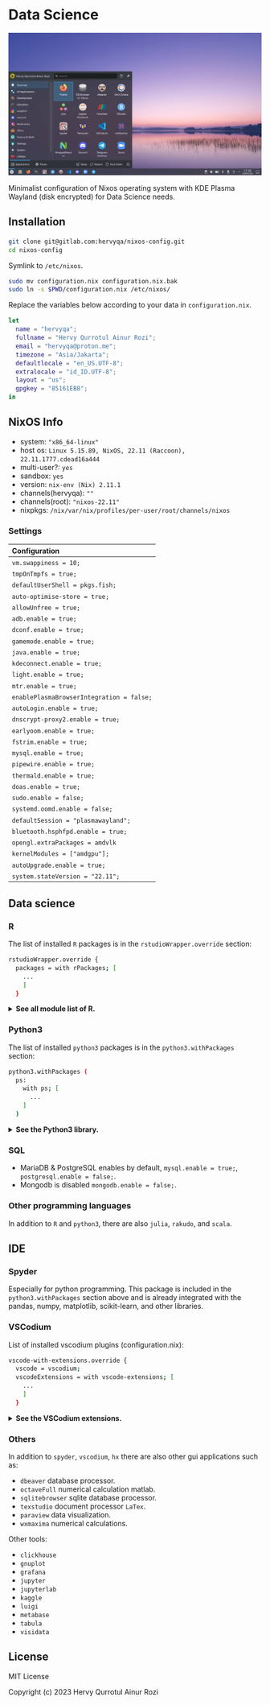 # Data Science

![image](img.webp)

Minimalist configuration of Nixos operating system with KDE Plasma Wayland (disk encrypted) for Data Science needs.

## Installation

```sh
git clone git@gitlab.com:hervyqa/nixos-config.git
cd nixos-config
```

Symlink to `/etc/nixos`.

```sh
sudo mv configuration.nix configuration.nix.bak
sudo ln -s $PWD/configuration.nix /etc/nixos/

```

Replace the variables below according to your data in `configuration.nix`.

```nix
let
  name = "hervyqa";
  fullname = "Hervy Qurrotul Ainur Rozi";
  email = "hervyqa@proton.me";
  timezone = "Asia/Jakarta";
  defaultlocale = "en_US.UTF-8";
  extralocale = "id_ID.UTF-8";
  layout = "us";
  gpgkey = "85161EB8";
in
```

## NixOS Info

- system: `"x86_64-linux"`
- host os: `Linux 5.15.89, NixOS, 22.11 (Raccoon), 22.11.1777.cdead16a444`
- multi-user?: `yes`
- sandbox: `yes`
- version: `nix-env (Nix) 2.11.1`
- channels(hervyqa): `""`
- channels(root): `"nixos-22.11"`
- nixpkgs: `/nix/var/nix/profiles/per-user/root/channels/nixos`

### Settings

| Configuration                             |
| :---------------------------------------- |
| `vm.swappiness = 10;`                     |
| `tmpOnTmpfs = true;`                      |
| `defaultUserShell = pkgs.fish;`           |
| `auto-optimise-store = true;`             |
| `allowUnfree = true;`                     |
| `adb.enable = true;`                      |
| `dconf.enable = true;`                    |
| `gamemode.enable = true;`                 |
| `java.enable = true;`                     |
| `kdeconnect.enable = true;`               |
| `light.enable = true;`                    |
| `mtr.enable = true;`                      |
| `enablePlasmaBrowserIntegration = false;` |
| `autoLogin.enable = true;`                |
| `dnscrypt-proxy2.enable = true;`          |
| `earlyoom.enable = true;`                 |
| `fstrim.enable = true;`                   |
| `mysql.enable = true;`                    |
| `pipewire.enable = true;`                 |
| `thermald.enable = true;`                 |
| `doas.enable = true;`                     |
| `sudo.enable = false;`                    |
| `systemd.oomd.enable = false;`            |
| `defaultSession = "plasmawayland";`       |
| `bluetooth.hsphfpd.enable = true;`        |
| `opengl.extraPackages = amdvlk`           |
| `kernelModules = ["amdgpu"];`             |
| `autoUpgrade.enable = true;`              |
| `system.stateVersion = "22.11";`          |

## Data science

### R

The list of installed `R` packages is in the `rstudioWrapper.override` section:

```sh
rstudioWrapper.override {
  packages = with rPackages; [
    ...
    ]
  }
```

<details>
<summary><b>See all module list of R.</b></summary>

```sh
Cairo
DT
DataExplorer
JuliaCall
JuliaConnectoR
MASS
RANN
RColorBrewer
Rcpp
XML
baseline
beepr
blogdown
bookdown
bookdownplus
caret
colourpicker
dataCompareR
data_table
datapasta
devtools
diffobj
dplyr
duckdb
dygraphs
echarts4r
esquisse
flexdashboard
forecast
foreign
freqparcoord
fst
geofacet
ggiraph
ggplot2
glue
gmodels
gridExtra
gym
here
httr
installr
janitor
jsonlite
knitr
leaflet
listviewer
lme4
lubridate
magrittr
mapsapi
officer
openNLP
openxlsx
optparse
pacman
paletteer
patchwork
plotly
plumber
profvis
purrr
quantmod
quarto
r5r
reactable
readr
readxl
remedy
remotes
reshape2
reticulate
rio
rmarkdown
roxygen2
rvest
scales
sf
shiny
shinyjs
spatstat
splitstackshape
sqldf
stringr
tensorflow
testthat
tidycensus
tidygeocoder
tidymodels
tidyquant
tidyr
tidytext
tidyverse
tidyxl
tmap
tmaptools
tsbox
usethis
validate
vetiver
vroom
xts
yaml
ymlthis
zoo
```

</details>

### Python3

The list of installed `python3` packages is in the `python3.withPackages` section:

```sh
python3.withPackages (
  ps:
    with ps; [
      ...
    ]
  )
```

<details>
<summary><b>See the Python3 library.</b></summary>

```sh
Theano
av
baseline
beautifulsoup4
bokeh
click
cython
dash
dask
datasette
dill
duckdb
flask
future
gym
h5py
ibm-watson
imbalanced-learn
ipykernel
ipython
ipywidgets
jedi
jedi-language-server
joblib
jupyter
jupyterlab
jupyterlab-lsp
jupyterlab-pygments
keras
lightgbm
mahotas
matplotlib
moviepy
mypy
nbdime
networkx
nltk
nose
numpy
opencv4
openpyxl
pandas
pillow
pims
plotly
plotnine
pydot
pyls-spyder
pynvim
pyspark
pytest
pytorch
pyyaml
qdarkstyle
requests
sagemaker
scikit-learn
scikitimage
scipy
scrapy
seaborn
selenium
spacy
spyder
spyder-kernels
statsmodels
sympy
tableaudocumentapi
tables
tensorflow
tensorflow-metadata
tensorflow-probability
tifffile
torch
torchvision
tqdm
trfl
virtualenv
virtualenvwrapper
wordcloud
xarray
yt-dlp
```

</details>

### SQL

* MariaDB & PostgreSQL enables by default, `mysql.enable = true;`, `postgresql.enable = false;`.
* Mongodb is disabled `mongodb.enable = false;`.

### Other programming languages

In addition to `R` and `python3`, there are also `julia`, `rakudo`, and `scala`.

## IDE

### Spyder

Especially for python programming. This package is included in the `python3.withPackages` section above and is already integrated with the pandas, numpy, matplotlib, scikit-learn, and other libraries.

### VSCodium

List of installed vscodium plugins (configuration.nix):

```sh
vscode-with-extensions.override {
  vscode = vscodium;
  vscodeExtensions = with vscode-extensions; [
    ...
    ]
  }
```

<details>
<summary><b>See the VSCodium extensions.</b></summary>

```sh
azdavis.millet
b4dm4n.vscode-nixpkgs-fmt
bbenoist.nix
bmalehorn.vscode-fish
davidanson.vscode-markdownlint
editorconfig.editorconfig
esbenp.prettier-vscode
formulahendry.code-runner
grapecity.gc-excelviewer
kamadorueda.alejandra
mechatroner.rainbow-csv
mhutchie.git-graph
ms-pyright.pyright
ms-python.python
ms-toolsai.jupyter
ms-toolsai.jupyter-keymap
ms-toolsai.jupyter-renderers
ms-toolsai.vscode-jupyter-cell-tags
ms-toolsai.vscode-jupyter-slideshow
ms-vscode.anycode
pkief.material-icon-theme
scala-lang.scala
shardulm94.trailing-spaces
shd101wyy.markdown-preview-enhanced
streetsidesoftware.code-spell-checker
```

</details>

### Others

In addition to `spyder`, `vscodium`, `hx` there are also other gui applications such as:

- `dbeaver` database processor.
- `octaveFull` numerical calculation matlab.
- `sqlitebrowser` sqlite database processor.
- `texstudio` document processor `LaTex`.
- `paraview` data visualization.
- `wxmaxima` numerical calculations.

Other tools:

- `clickhouse`
- `gnuplot`
- `grafana`
- `jupyter`
- `jupyterlab`
- `kaggle`
- `luigi`
- `metabase`
- `tabula`
- `visidata`

## License

MIT License

Copyright (c) 2023 Hervy Qurrotul Ainur Rozi

